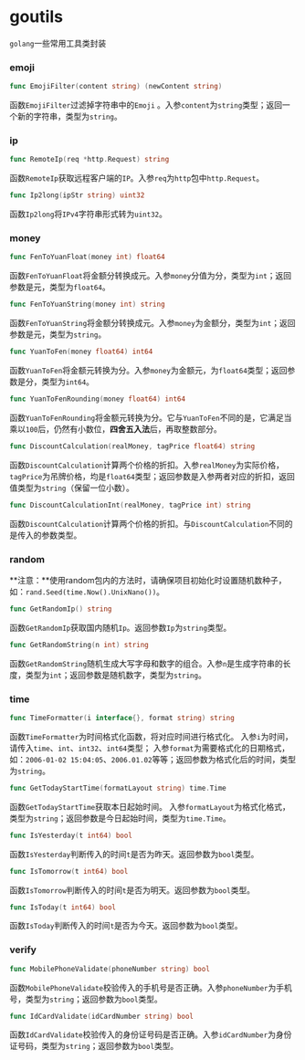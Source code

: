 # goutils

`golang`一些常用工具类封装

### emoji

```go
func EmojiFilter(content string) (newContent string)
```

函数`EmojiFilter`过滤掉字符串中的`Emoji` 。入参`content`为`string`类型；返回一个新的字符串，类型为`string`。



### ip

```go
func RemoteIp(req *http.Request) string
```

函数`RemoteIp`获取远程客户端的`IP`。入参`req`为`http`包中`http.Request`。



```go
func Ip2long(ipStr string) uint32
```

函数`Ip2long`将`IPv4`字符串形式转为`uint32`。



### money

```go
func FenToYuanFloat(money int) float64
```

函数`FenToYuanFloat`将金额分转换成元。入参`money`分值为分，类型为`int`；返回参数是元，类型为`float64`。



```go
func FenToYuanString(money int) string 
```

函数`FenToYuanString`将金额分转换成元。入参`money`为金额分，类型为`int`；返回参数是元，类型为`string`。



```go
func YuanToFen(money float64) int64
```

函数`YuanToFen`将金额元转换为分。入参`money`为金额元，为`float64`类型；返回参数是分，类型为`int64`。



```go
func YuanToFenRounding(money float64) int64
```

函数`YuanToFenRounding`将金额元转换为分。它与`YuanToFen`不同的是，它满足当乘以`100`后，仍然有小数位，**四舍五入法**后，再取整数部分。



```go
func DiscountCalculation(realMoney, tagPrice float64) string
```

函数`DiscountCalculation`计算两个价格的折扣。入参`realMoney`为实际价格，`tagPrice`为吊牌价格，均是`float64`类型；返回参数是入参两者对应的折扣，返回值类型为`string`（保留一位小数）。



```go
func DiscountCalculationInt(realMoney, tagPrice int) string
```

函数`DiscountCalculation`计算两个价格的折扣。与`DiscountCalculation`不同的是传入的参数类型。



### random

**注意：**使用random包内的方法时，请确保项目初始化时设置随机数种子，如：`rand.Seed(time.Now().UnixNano())`。



```go
func GetRandomIp() string
```

函数`GetRandomIp`获取国内随机`Ip`。返回参数`Ip`为`string`类型。



```go
func GetRandomString(n int) string
```

函数`GetRandomString`随机生成大写字母和数字的组合。入参`n`是生成字符串的长度，类型为`int`；返回参数是随机数字，类型为`string`。



### time

```go
func TimeFormatter(i interface{}, format string) string
```

函数`TimeFormatter`为时间格式化函数，将对应时间进行格式化。
入参`i`为时间，请传入`time`、`int`、`int32`、`int64`类型；
入参`format`为需要格式化的日期格式，如：`2006-01-02 15:04:05`、`2006.01.02`等等；返回参数为格式化后的时间，类型为`string`。



```go
func GetTodayStartTime(formatLayout string) time.Time
```

函数`GetTodayStartTime`获取本日起始时间。
入参`formatLayout`为格式化格式，类型为`string`；返回参数是今日起始时间，类型为`time.Time`。



```go
func IsYesterday(t int64) bool
```

函数`IsYesterday`判断传入的时间`t`是否为昨天。返回参数为`bool`类型。



```go
func IsTomorrow(t int64) bool
```

函数`IsTomorrow`判断传入的时间`t`是否为明天。返回参数为`bool`类型。



```go
func IsToday(t int64) bool
```

函数`IsToday`判断传入的时间`t`是否为今天。返回参数为`bool`类型。



### verify

```go
func MobilePhoneValidate(phoneNumber string) bool
```

函数`MobilePhoneValidate`校验传入的手机号是否正确。入参`phoneNumber`为手机号，类型为`string`；返回参数为`bool`类型。



```go
func IdCardValidate(idCardNumber string) bool
```

函数`IdCardValidate`校验传入的身份证号码是否正确。入参`idCardNumber`为身份证号码，类型为`string`；返回参数为`bool`类型。